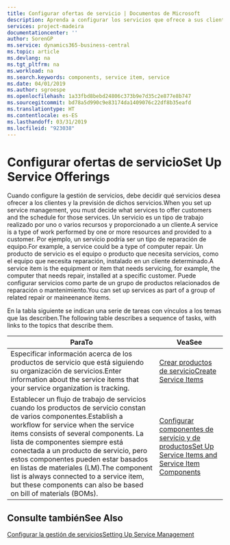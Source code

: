 ```yaml
---
title: Configurar ofertas de servicio | Documentos de Microsoft
description: Aprenda a configurar los servicios que ofrece a sus clientes.
services: project-madeira
documentationcenter: ''
author: SorenGP
ms.service: dynamics365-business-central
ms.topic: article
ms.devlang: na
ms.tgt_pltfrm: na
ms.workload: na
ms.search.keywords: components, service item, service
ms.date: 04/01/2019
ms.author: sgroespe
ms.openlocfilehash: 1a33fbd8bebd24806c373b9e7d35c2e877e8b747
ms.sourcegitcommit: bd78a5d990c9e83174da1409076c22df8b35eafd
ms.translationtype: HT
ms.contentlocale: es-ES
ms.lasthandoff: 03/31/2019
ms.locfileid: "923038"
---
```

# <a name="set-up-service-offerings"></a><span data-ttu-id="30a8b-103">Configurar ofertas de servicio</span><span class="sxs-lookup"><span data-stu-id="30a8b-103">Set Up Service Offerings</span></span>
<span data-ttu-id="30a8b-104">Cuando configure la gestión de servicios, debe decidir qué servicios desea ofrecer a los clientes y la previsión de dichos servicios.</span><span class="sxs-lookup"><span data-stu-id="30a8b-104">When you set up service management, you must decide what services to offer customers and the schedule for those services.</span></span> <span data-ttu-id="30a8b-105">Un servicio es un tipo de trabajo realizado por uno o varios recursos y proporcionado a un cliente.</span><span class="sxs-lookup"><span data-stu-id="30a8b-105">A service is a type of work performed by one or more resources and provided to a customer.</span></span> <span data-ttu-id="30a8b-106">Por ejemplo, un servicio podría ser un tipo de reparación de equipo.</span><span class="sxs-lookup"><span data-stu-id="30a8b-106">For example, a service could be a type of computer repair.</span></span> <span data-ttu-id="30a8b-107">Un producto de servicio es el equipo o producto que necesita servicios, como el equipo que necesita reparación, instalado en un cliente determinado.</span><span class="sxs-lookup"><span data-stu-id="30a8b-107">A service item is the equipment or item that needs servicing, for example, the computer that needs repair, installed at a specific customer.</span></span> <span data-ttu-id="30a8b-108">Puede configurar servicios como parte de un grupo de productos relacionados de reparación o mantenimiento.</span><span class="sxs-lookup"><span data-stu-id="30a8b-108">You can set up services as part of a group of related repair or maineenance items.</span></span>  
  
<span data-ttu-id="30a8b-109">En la tabla siguiente se indican una serie de tareas con vínculos a los temas que las describen.</span><span class="sxs-lookup"><span data-stu-id="30a8b-109">The following table describes a sequence of tasks, with links to the topics that describe them.</span></span>  
  
|<span data-ttu-id="30a8b-110">**Para**</span><span class="sxs-lookup"><span data-stu-id="30a8b-110">**To**</span></span>|<span data-ttu-id="30a8b-111">**Vea**</span><span class="sxs-lookup"><span data-stu-id="30a8b-111">**See**</span></span>|  
|------------|-------------|  
|<span data-ttu-id="30a8b-112">Especificar información acerca de los productos de servicio que está siguiendo su organización de servicios.</span><span class="sxs-lookup"><span data-stu-id="30a8b-112">Enter information about the service items that your service organization is tracking.</span></span>|[<span data-ttu-id="30a8b-113">Crear productos de servicio</span><span class="sxs-lookup"><span data-stu-id="30a8b-113">Create Service Items</span></span>](service-how-to-create-service-items.md)|  
|<span data-ttu-id="30a8b-114">Establecer un flujo de trabajo de servicios cuando los productos de servicio constan de varios componentes.</span><span class="sxs-lookup"><span data-stu-id="30a8b-114">Establish a workflow for service when the service items consists of several components.</span></span> <span data-ttu-id="30a8b-115">La lista de componentes siempre está conectada a un producto de servicio, pero estos componentes pueden estar basados en listas de materiales (LM).</span><span class="sxs-lookup"><span data-stu-id="30a8b-115">The component list is always connected to a service item, but these components can also be based on bill of materials (BOMs).</span></span>|[<span data-ttu-id="30a8b-116">Configurar componentes de servicio y de productos</span><span class="sxs-lookup"><span data-stu-id="30a8b-116">Set Up Service Items and Service Item Components</span></span>](service-how-setup-service-items.md)|  
  
## <a name="see-also"></a><span data-ttu-id="30a8b-117">Consulte también</span><span class="sxs-lookup"><span data-stu-id="30a8b-117">See Also</span></span>  
[<span data-ttu-id="30a8b-118">Configurar la gestión de servicios</span><span class="sxs-lookup"><span data-stu-id="30a8b-118">Setting Up Service Management</span></span>](service-setup-service.md)   